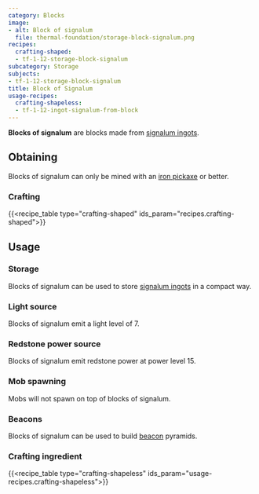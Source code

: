 ```yaml
---
category: Blocks
image:
- alt: Block of signalum
  file: thermal-foundation/storage-block-signalum.png
recipes:
  crafting-shaped:
  - tf-1-12-storage-block-signalum
subcategory: Storage
subjects:
- tf-1-12-storage-block-signalum
title: Block of Signalum
usage-recipes:
  crafting-shapeless:
  - tf-1-12-ingot-signalum-from-block
---
```


**Blocks of signalum** are blocks made from [signalum
ingots](../signalum-ingot/).


Obtaining
---------

Blocks of signalum can only be mined with an [iron
pickaxe](https://minecraft.gamepedia.com/Pickaxe) or better.

### Crafting
{{<recipe_table type="crafting-shaped" ids_param="recipes.crafting-shaped">}}


Usage
-----

### Storage
Blocks of signalum can be used to store [signalum ingots](../signalum-ingot/)
in a compact way.

### Light source
Blocks of signalum emit a light level of 7.

### Redstone power source
Blocks of signalum emit redstone power at power level 15.

### Mob spawning
Mobs will not spawn on top of blocks of signalum.

### Beacons
Blocks of signalum can be used to build
[beacon](https://minecraft.gamepedia.com/Beacon) pyramids.

### Crafting ingredient
{{<recipe_table type="crafting-shapeless" ids_param="usage-recipes.crafting-shapeless">}}
